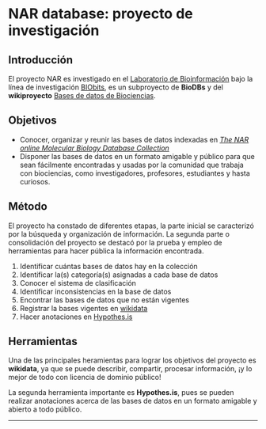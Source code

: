 # NAR database: proyecto de investigación 

## **Introducción**

El proyecto NAR es investigado en el [Laboratorio de Bioinformación](https://sites.google.com/a/ciencias.unam.mx/layla-michan/Home) bajo la línea de investigación [BIObits](https://sites.google.com/a/ciencias.unam.mx/layla-michan/tablero-biobits?authuser=0), es un subproyecto de **BioDBs** y del **wikiproyecto** [Bases de datos de Biociencias](https://www.wikidata.org/wiki/Wikidata:Bases_de_Datos_Biociencias/NAR).

## **Objetivos**

+ Conocer, organizar y reunir las bases de datos indexadas en [*The NAR online Molecular Biology Database Collection*](https://www.wikidata.org/wiki/Q110211927) 
+ Disponer las bases de datos en un formato amigable y público para que sean fácilmente encontradas y usadas por la comunidad que trabaja con biociencias, como investigadores, profesores, estudiantes y hasta curiosos. 

## **Método**

El proyecto ha constado de diferentes etapas, la parte inicial se caracterizó por la  búsqueda y organización de información. La segunda parte o consolidación del proyecto se destacó por la prueba y empleo de herramientas para hacer pública la información encontrada.

1. Identificar cuántas bases de datos hay en la colección
2. Identificar la(s) categoría(s) asignadas a cada base de datos
3. Conocer el sistema de clasificación
4. Identificar inconsistencias en la base de datos
5. Encontrar las bases de datos que no están vigentes
6. Registrar la bases vigentes en [wikidata](https://www.wikidata.org/wiki/Wikidata:Main_Page) 
7. Hacer anotaciones en [Hypothes.is](https://web.hypothes.is) 

## **Herramientas**

Una de las principales heramientas para lograr los objetivos del proyecto es **wikidata**, ya que se puede describir, compartir, procesar información, ¡y lo mejor de todo con licencia de dominio público!

La segunda herramienta importante es **Hypothes.is**, pues se pueden realizar anotaciones acerca de las bases de datos en un formato amigable y abierto a todo público.

---
